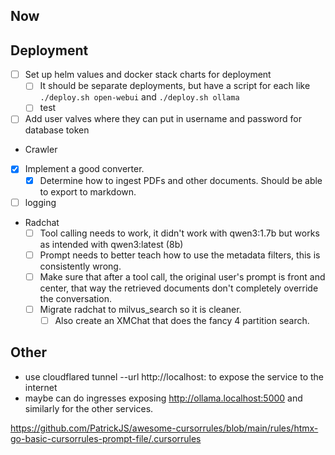 ## Now

## Deployment

- [ ] Set up helm values and docker stack charts for deployment
  - [ ] It should be separate deployments, but have a script for each like `./deploy.sh open-webui` and `./deploy.sh ollama`
  - [ ] test
- [ ] Add user valves where they can put in username and password for database token

- Crawler
- [x] Implement a good converter.
  - [x] Determine how to ingest PDFs and other documents. Should be able to export to markdown.
- [ ] logging

- Radchat
  - [ ] Tool calling needs to work, it didn't work with qwen3:1.7b but works as intended with qwen3:latest (8b)
  - [ ] Prompt needs to better teach how to use the metadata filters, this is consistently wrong.
  - [ ] Make sure that after a tool call, the original user's prompt is front and center, that way the retrieved documents don't completely override the conversation.
  - [ ] Migrate radchat to milvus_search so it is cleaner.
    - [ ] Also create an XMChat that does the fancy 4 partition search.

## Other

- use cloudflared tunnel --url http://localhost:<desired-port> to expose the service to the internet
- maybe can do ingresses exposing http://ollama.localhost:5000 and similarly for the other services.

https://github.com/PatrickJS/awesome-cursorrules/blob/main/rules/htmx-go-basic-cursorrules-prompt-file/.cursorrules
